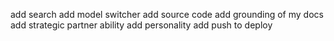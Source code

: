 
add search
add model switcher 
add source code
add grounding of my docs
add strategic partner ability
add personality
add push to deploy

